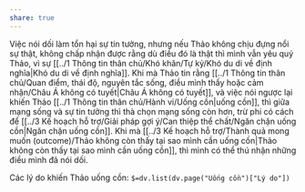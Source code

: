 ```yaml
---
share: true
---
```

Việc nói dối làm tổn hại sự tin tưởng, nhưng nếu Thảo không chịu đựng nổi sự thật, không chấp nhận được rằng dù điều đó là thật thì mình vẫn yêu quý Thảo, vì sự [[../1 Thông tin thân chủ/Khó khăn/Tự kỷ/Khó du di về định nghĩa|Khó du di về định nghĩa]]. Khi mà Thảo tin rằng [[../1 Thông tin thân chủ/Quan điểm, thái độ, nguyên tắc sống, điều mình thấy hoặc cảm nhận/Châu Á không có tuyết|Châu Á không có tuyết]], và việc nói ngược lại khiến Thảo [[../1 Thông tin thân chủ/Hành vi/Uống cồn|uống cồn]], thì giữa mạng sống và sự tin tưởng thì thà chọn mạng sống còn hơn, trừ phi có cách để [[../3 Kế hoạch hỗ trợ/Giải pháp gợi ý/Can thiệp thể chất/Ngăn chặn uống cồn|Ngăn chặn uống cồn]]. Khi mà [[../3 Kế hoạch hỗ trợ/Thành quả mong muốn (outcome)/Thảo không còn thấy tại sao mình cần uống cồn|Thảo không còn thấy tại sao mình cần uống cồn]], thì mình có thể thú nhận những điều mình đã nói dối.

Các lý do khiến Thảo uống cồn:
`$=dv.list(dv.page("Uống cồn")["Lý do"])`